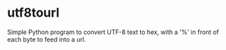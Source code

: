 # utf8tourl
Simple Python program to convert UTF-8 text to hex, with a '%' in front of each byte to feed into a url.
